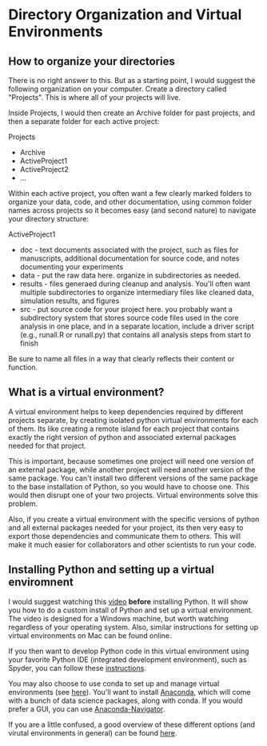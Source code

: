 # Directory Organization and Virtual Environments

## How to organize your directories

There is no right answer to this. But as a starting point, I would suggest the following organization on your computer. Create a directory called "Projects". This is where all of your projects will live. 

Inside Projects, I would then create an Archive folder for past projects, and then a separate folder for each active project:

Projects
* Archive
* ActiveProject1
* ActiveProject2
* ...

Within each active project, you often want a few clearly marked folders to organize your data, code, and other documentation, using common folder names across projects so it becomes easy (and second nature) to navigate your directory structure:

ActiveProject1
* doc - text documents associated with the project, such as files for manuscripts, additional documentation for source code, and notes documenting your experiments
* data - put the raw data here. organize in subdirectories as needed.
* results - files generaed during cleanup and analysis. You'll often want multiple subdirectories to organize intermediary files like cleaned data, simulation results, and figures
* src - put source code for your project here. you probably want a subdirectory system that stores source code files used in the core analysis in one place, and in a separate location, include a driver script (e.g., runall.R or runall.py) that contains all analysis steps from start to finish

Be sure to name all files in a way that clearly reflects their content or function. 

## What is a virtual environment?

A virtual environment helps to keep dependencies required by different projects separate, by creating isolated python virtual environments for each of them. Its like creating a remote island for each project that contains exactly the right version of python and associated external packages needed for that project. 

This is important, because sometimes one project will need one version of an external package, while another project will need another version of the same package. You can't install two different versions of the same package to the base installation of Python, so you would have to choose one. This would then disrupt one of your two projects. Virtual environments solve this problem. 

Also, if you create a virtual environment with the specific versions of python and all external packages needed for your project, its then very easy to export those dependencies and communicate them to others. This will make it much easier for collaborators and other scientists to run your code. 

 
## Installing Python and setting up a virtual enviromnent

I would suggest watching this [video](https://www.youtube.com/watch?v=28eLP22SMTA&t=572s) **before** installing Python. It will show you how to do a custom install of Python and set up a virtual environment. The video is designed for a Windows machine, but worth watching regardless of your operating system. Also, similar instructions for setting up virtual environments on Mac can be found online.

If you then want to develop Python code in this virtual environment using your favorite Python IDE (integrated development environment), such as Spyder, you can follow these [instructions](https://medium.com/@apremgeorge/using-conda-python-environments-with-spyder-ide-and-jupyter-notebooks-in-windows-4e0a905aaac5). 

You may also choose to use conda to set up and manage virtual environments (see [here](https://subscription.packtpub.com/book/big-data-and-business-intelligence/9781788291460/1/ch01lvl1sec13/creating-a-virtual-environment-for-development-with-conda)). You'll want to install [Anaconda](https://www.anaconda.com/), which will come with a bunch of data science packages, along with conda. If you would prefer a GUI, you can use [Anaconda-Navigator](https://docs.anaconda.com/navigator/index.html).

If you are a little confused, a good overview of these different options (and virutal environments in general) can be found [here](https://realpython.com/python-virtual-environments-a-primer/#what-other-popular-options-exist-aside-from-venv).
 
